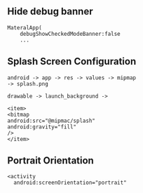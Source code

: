 ## Hide debug banner

```
MateralApp(
    debugShowCheckedModeBanner:false
    ...
```

## Splash Screen Configuration

```
android -> app -> res -> values -> mipmap
-> splash.png

drawable -> launch_background ->

<item>
<bitmap
android:src="@mipmac/splash"
android:gravity="fill"
/>
</item>

```

## Portrait Orientation

```
<activity
  android:screenOrientation="portrait"
```
